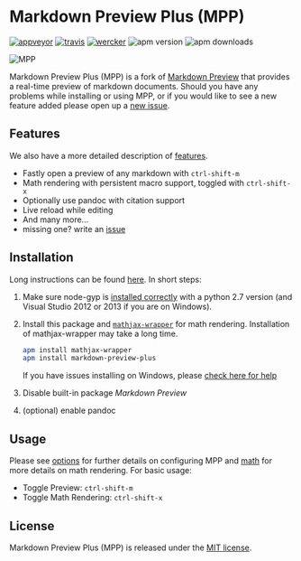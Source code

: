 # Markdown Preview Plus (MPP)

[![appveyor][ab]][a] [![travis][tb]][t] [![wercker][wb]][w] ![apm version][av] ![apm downloads][ad]

![MPP][preview]

Markdown Preview Plus (MPP) is a fork of
[Markdown Preview](https://github.com/atom/markdown-preview) that provides a
real-time preview of markdown documents. Should you have any problems while
installing or using MPP, or if you would like to see a new feature added please
open up a [new issue][issue].

## Features

We also have a more detailed description of [features][features].

-   Fastly open a preview of any markdown with `ctrl-shift-m`
-   Math rendering with persistent macro support, toggled with `ctrl-shift-x`
-   Optionally use pandoc with citation support
-   Live reload while editing
-   And many more...
-   missing one? write an [issue][issue]

## Installation

Long instructions can be found [here][installation]. In short steps:

1.  Make sure node-gyp is [installed correctly][node-gyp] with a python 2.7 version (and Visual Studio 2012 or 2013 if you are on Windows).

2.  Install this package and [`mathjax-wrapper`][mathjax-wrapper]
    for math rendering. Installation of mathjax-wrapper may take a long time.

    ``` bash
    apm install mathjax-wrapper
    apm install markdown-preview-plus
    ```

    If you have issues installing on Windows, please [check here for help][win-install]

3.  Disable built-in package  *Markdown Preview*

4.  (optional) enable pandoc

## Usage

Please see [options][options] for further details on configuring MPP and
[math][math] for more details on math rendering. For basic usage:

-   Toggle Preview: `ctrl-shift-m`
-   Toggle Math Rendering: `ctrl-shift-x`

## License

Markdown Preview Plus (MPP) is released under the [MIT license][license].

[preview]: https://raw.githubusercontent.com/Galadirith/markdown-preview-plus/master/imgs/mpp-full-res-invert.png
[issue]: https://github.com/Galadirith/markdown-preview-plus/issues
[installation]: docs/installation.md
[win-install]: docs/win-install.md
[license]: LICENSE.md
[math]: docs/math.md
[features]: docs/features.md
[node-gyp]: https://github.com/TooTallNate/node-gyp#installation
[mathjax-wrapper]: https://atom.io/packages/mathjax-wrapper
[options]: docs/options.md

[ad]: https://img.shields.io/apm/dm/markdown-preview-plus.svg
[av]: https://img.shields.io/apm/v/markdown-preview-plus.svg
[ab]: https://img.shields.io/appveyor/ci/Galadirith/markdown-preview-plus/master.svg?label=appveyor
[a]: https://ci.appveyor.com/project/Galadirith/markdown-preview-plus/branch/master
[tb]:
https://img.shields.io/travis/Galadirith/markdown-preview-plus/master.svg?label=travis
[t]: https://travis-ci.org/Galadirith/markdown-preview-plus
[wb]: https://app.wercker.com/status/c2d80d0da6512a2c065a802a75b9a362/s/master
[w]: https://app.wercker.com/project/bykey/c2d80d0da6512a2c065a802a75b9a362
